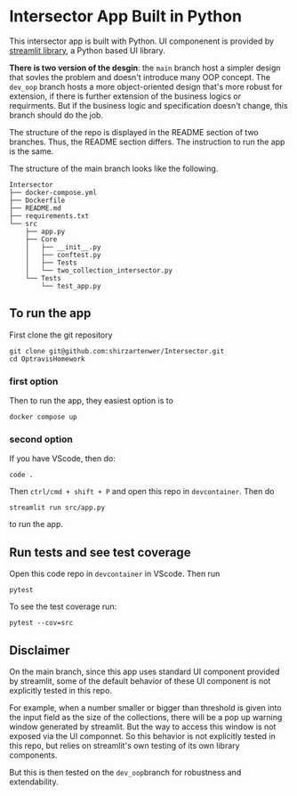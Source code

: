 # Intersector App Built in Python

This intersector app is built with Python. UI componenent is provided by [streamlit library](https://streamlit.io/), a Python based UI library. 

**There is two version of the desgin**: the `main` branch host a simpler design that sovles the problem and doesn't introduce many OOP concept. The `dev_oop` branch hosts a more object-oriented design that's more robust for extension, if there is further extension of the business logics or requirments. But if the business logic and specification doesn't change, this branch should do the job.

The structure of the repo is displayed in the README section of two branches. Thus, the README section differs. The instruction to run the app is the same.

The structure of the main branch looks like the following. 


```
Intersector
├── docker-compose.yml
├── Dockerfile
├── README.md
├── requirements.txt
└── src
    ├── app.py
    ├── Core
    │   ├── __init__.py
    │   ├── conftest.py
    │   ├── Tests
    │   └── two_collection_intersector.py
    └── Tests
        └── test_app.py
```

## To run the app

First clone the git repository

```
git clone git@github.com:shirzartenwer/Intersector.git
cd OptravisHomework
```

### first option

Then to run the app, they easiest option is to 
```
docker compose up
```
### second option
If you have VScode, then do:

```
code .
```

Then `ctrl/cmd + shift + P` and open this repo in `devcontainer`. 
Then do 
```
streamlit run src/app.py
``` 
to run the app. 



## Run tests and see test coverage
Open this code repo in `devcontainer` in VScode. Then run 
```
pytest
```

To see the test coverage run: 

```
pytest --cov=src
```


## Disclaimer

On the main branch, since this app uses standard UI component provided by streamlit, some of the default behavior of these UI component is not explicitly tested in this repo. 

For example, when a number smaller or bigger than threshold is given into the input field as the size of the collections, there will be a pop up warning window generated by streamlit. But the way to access this window is not exposed via the UI componnet. So this behavior is not explicitly tested in this repo, but relies on streamlit's own testing of its own library components.


But this is then tested on the `dev_oop`branch for robustness and extendability.
